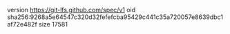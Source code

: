 version https://git-lfs.github.com/spec/v1
oid sha256:9268a5e64547c320d32fefefcba95429c441c35a720057e8639dbc1af72e482f
size 17581
